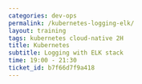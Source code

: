 ```yaml
---
categories: dev-ops
permalink: /kubernetes-logging-elk/
layout: training
tags: kubernetes cloud-native 2H
title: Kubernetes
subtitle: Logging with ELK stack
time: 19:00 - 21:30
ticket_id: b7f66d7f9a418
---
```

